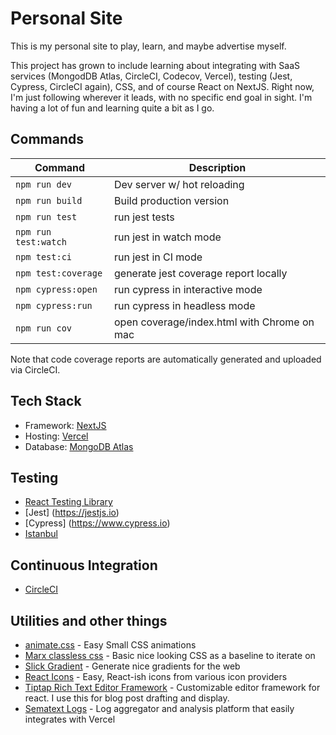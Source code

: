 # Personal Site

This is my personal site to play, learn, and maybe advertise myself.

This project has grown to include learning about integrating with SaaS services (MongodDB Atlas, CircleCI, Codecov, Vercel), testing (Jest, Cypress, CircleCI again), CSS, and of course React on NextJS. Right now, I'm just following wherever it leads, with no specific end goal in sight. I'm having a lot of fun and learning quite a bit as I go.

## Commands

| Command              | Description                                 |
| -------------------- | ------------------------------------------- |
| `npm run dev`        | Dev server w/ hot reloading                 |
| `npm run build`      | Build production version                    |
| `npm run test`       | run jest tests                              |
| `npm run test:watch` | run jest in watch mode                      |
| `npm test:ci`        | run jest in CI mode                         |
| `npm test:coverage`  | generate jest coverage report locally       |
| `npm cypress:open`   | run cypress in interactive mode             |
| `npm cypress:run`    | run cypress in headless mode                |
| `npm run cov`        | open coverage/index.html with Chrome on mac |

Note that code coverage reports are automatically generated and uploaded via CircleCI.

## Tech Stack

-   Framework: [NextJS](https://nextjs.org/)
-   Hosting: [Vercel](https://vercel.com)
-   Database: [MongoDB Atlas](https://www.mongodb.com/atlas/database)

## Testing

-   [React Testing Library](https://testing-library.com/docs/react-testing-library/intro/)
-   [Jest] (https://jestjs.io)
-   [Cypress] (https://www.cypress.io)
-   [Istanbul](https://istanbul.js.org)

## Continuous Integration

-   [CircleCI](https://circleci.com/)

## Utilities and other things

-   [animate.css](https://animate.style/) - Easy Small CSS animations
-   [Marx classless css](https://mblode.github.io/marx/) - Basic nice looking CSS as a baseline to iterate on
-   [Slick Gradient](https://slick-gradient.vercel.app/?ref=producthunt) - Generate nice gradients for the web
-   [React Icons](https://react-icons.github.io/react-icons/) - Easy, React-ish icons from various icon providers
-   [Tiptap Rich Text Editor Framework](https://tiptap.dev/) - Customizable editor framework for react. I use this for blog post drafting and display.
-   [Sematext Logs](https://sematext.com/) - Log aggregator and analysis platform that easily integrates with Vercel
